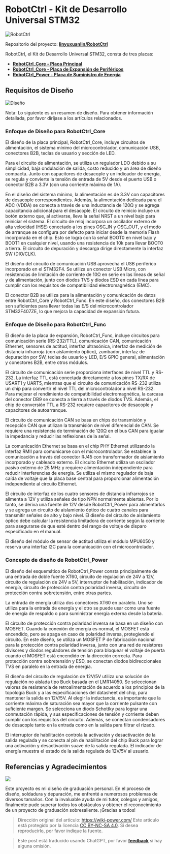 # RobotCtrl - Kit de Desarrollo Universal STM32

![RobotCtrl](https://media.wiki-power.com/img/20220416181125.jpeg)

Repositorio del proyecto: [**linyuxuanlin/RobotCtrl**](https://github.com/linyuxuanlin/RobotCtrl)

RobotCtrl, el Kit de Desarrollo Universal STM32, consta de tres placas:

- [**RobotCtrl_Core - Placa Principal**](https://wiki-power.com/RobotCtrl_Core-%E6%A0%B8%E5%BF%83%E6%9D%BF)
- [**RobotCtrl_Core - Placa de Expansión de Periféricos**](https://wiki-power.com/RobotCtrl_Func-%E5%A4%96%E8%AE%BE%E6%8B%93%E5%B1%95%E6%9D%BF)
- [**RobotCtrl_Power - Placa de Suministro de Energía**](https://wiki-power.com/RobotCtrl_Power-%E7%94%B5%E6%BA%90%E4%BE%9B%E7%94%B5%E6%9D%BF)

## Requisitos de Diseño

![Diseño](https://media.wiki-power.com/img/20220527111854.png)

Nota: Lo siguiente es un resumen de diseño. Para obtener información detallada, por favor diríjase a los artículos relacionados.

### Enfoque de Diseño para RobotCtrl_Core

El diseño de la placa principal, RobotCtrl_Core, incluye circuitos de alimentación, el sistema mínimo del microcontrolador, comunicación USB, conectores B2B, teclas de usuario y sección de LED.

Para el circuito de alimentación, se utiliza un regulador LDO debido a su simplicidad, baja ondulación de salida, costo reducido y un área de diseño compacta. Junto con capacitores de desacople y un indicador de energía, se regula y convierte la tensión de entrada de 5V desde el puerto USB o conector B2B a 3.3V (con una corriente máxima de 1A).

En el diseño del sistema mínimo, la alimentación es de 3.3V con capacitores de desacople correspondientes. Además, la alimentación dedicada para el ADC (VDDA) se conecta a través de una inductancia de 120Ω y se agrega capacitancia adicional para el desacople. El circuito de reinicio incluye un botón externo que, al activarse, lleva la señal NRST a un nivel bajo para reiniciar el sistema. El circuito de reloj incorpora un oscilador externo de alta velocidad (HSE) conectado a los pines OSC_IN y OSC_OUT, y el modo de arranque se configura por defecto para iniciar desde la memoria Flash incorporada en el chip. Esto se logra con la señal BOOT0 en nivel bajo y BOOT1 en cualquier nivel, usando una resistencia de 10k para llevar BOOT0 a tierra. El circuito de depuración y descarga dirige directamente la interfaz SW (DIO/CLK).

El diseño del circuito de comunicación USB aprovecha el USB periférico incorporado en el STM32F4. Se utiliza un conector USB Micro, con resistencias de limitación de corriente de 10Ω en serie en las líneas de señal y de alimentación, junto con diodos TVS y diodos ESD en cada línea para cumplir con los requisitos de compatibilidad electromagnética (EMC).

El conector B2B se utiliza para la alimentación y comunicación de datos entre RobotCtrl_Core y RobotCtrl_Func. En este diseño, dos conectores B2B son suficientes para llevar todas las E/S del microcontrolador STM32F407ZE, lo que mejora la capacidad de expansión futura.

### Enfoque de Diseño para RobotCtrl_Func

El diseño de la placa de expansión, RobotCtrl_Func, incluye circuitos para comunicación serie (RS-232/TTL), comunicación CAN, comunicación Ethernet, sensores de actitud, interfaz ultrasónica, interfaz de medición de distancia infrarroja (con aislamiento óptico), zumbador, interfaz de depuración por SW, teclas de usuario y LED, E/S GPIO general, alimentación y conectores B2B, entre otros módulos.

El circuito de comunicación serie proporciona interfaces de nivel TTL y RS-232. La interfaz TTL está conectada directamente a los pines TX/RX de USART1 y UART5, mientras que el circuito de comunicación RS-232 utiliza un chip para convertir el nivel TTL del microcontrolador a nivel RS-232. Para mejorar el rendimiento de compatibilidad electromagnética, la carcasa del conector DB9 se conecta a tierra a través de diodos TVS. Además, el chip de conversión TTL a RS-232 requiere capacitores de desacople y capacitores de autoarranque.

El circuito de comunicación CAN se basa en chips de transmisión y recepción CAN que utilizan la transmisión de nivel diferencial de CAN. Se requiere una resistencia de terminación de 120Ω en el bus CAN para igualar la impedancia y reducir las reflexiones de la señal.

La comunicación Ethernet se basa en el chip PHY Ethernet utilizando la interfaz RMII para comunicarse con el microcontrolador. Se establece la comunicación a través del conector RJ45 con transformador de aislamiento incorporado y cableado externo. El circuito Ethernet utiliza un oscilador pasivo externo de 25 MHz y requiere alimentación independiente para reducir interferencias de energía. Se utiliza el mismo regulador de baja caída de voltaje que la placa base central para proporcionar alimentación independiente al circuito Ethernet.

El circuito de interfaz de los cuatro sensores de distancia infrarrojos se alimenta a 12V y utiliza señales de tipo NPN normalmente abiertas. Por lo tanto, se deriva una fuente de 12V desde RobotCtrl_Power para alimentarlos y se agrega un circuito de aislamiento óptico de cuatro canales para transmitir señales de alto y bajo nivel. El diseño del circuito de aislamiento óptico debe calcular la resistencia limitadora de corriente según la corriente para asegurarse de que esté dentro del rango de voltaje de disparo especificado en el manual.

El diseño del módulo de sensor de actitud utiliza el módulo MPU6050 y reserva una interfaz I2C para la comunicación con el microcontrolador.

### Concepto de diseño de RobotCtrl_Power

El diseño del esquemático de RobotCtrl_Power consta principalmente de una entrada de doble fuente XT60, circuito de regulación de 24V a 12V, circuito de regulación de 24V a 5V, interruptor de habilitación, indicador de energía, circuito de protección contra polaridad inversa, circuito de protección contra sobretensión, entre otras partes.

La entrada de energía utiliza dos conectores XT60 en paralelo. Uno se utiliza para la entrada de energía y el otro se puede usar como una fuente de energía de respaldo o para suministrar energía externa desde la batería.

El circuito de protección contra polaridad inversa se basa en un diseño con MOSFET. Cuando la conexión de energía es normal, el MOSFET está encendido, pero se apaga en caso de polaridad inversa, protegiendo el circuito. En este diseño, se utiliza un MOSFET P de fabricación nacional para la protección contra polaridad inversa, junto con una red de resistores divisores y diodos reguladores de tensión para bloquear el voltaje de puerta cuando el MOSFET está encendido en la dirección correcta. Para protección contra sobretensión y ESD, se conectan diodos bidireccionales TVS en paralelo en la entrada de energía.

El diseño del circuito de regulación de 12V/5V utiliza una solución de regulación no aislada tipo Buck basada en el LMR14050. Se seleccionan valores de resistencia de retroalimentación de acuerdo a los principios de la topología Buck y a las especificaciones del datasheet del chip, para mantener la salida en 12V/5V. Al elegir la inductancia, es importante que la corriente máxima de saturación sea mayor que la corriente pulsante con suficiente margen. Se selecciona un diodo Schottky para lograr una conmutación rápida, y sus especificaciones de tensión y corriente deben cumplir con los requisitos del circuito. Además, se conectan condensadores de desacople tanto en la entrada como en la salida para filtrar el rizado.

El interruptor de habilitación controla la activación y desactivación de la salida regulada y se conecta al pin de habilitación del chip Buck para lograr una activación y desactivación suave de la salida regulada. El indicador de energía muestra el estado de la salida regulada de 12V/5V al usuario.

## Referencias y Agradecimientos

![](https://media.wiki-power.com/img/20220416181139.jpeg)

Este proyecto es mi diseño de graduación personal. En el proceso de diseño, soldadura y depuración, me enfrenté a numerosos problemas de diversos tamaños. Con la invaluable ayuda de mi tutor, colegas y amigos, finalmente pude superar todos los obstáculos y obtener el reconocimiento de un proyecto de graduación sobresaliente. ¡Gracias a todos!

> Dirección original del artículo: <https://wiki-power.com/>
> Este artículo está protegido por la licencia [CC BY-NC-SA 4.0](https://creativecommons.org/licenses/by/4.0/deed.zh). Si desea reproducirlo, por favor indique la fuente.

> Este post está traducido usando ChatGPT, por favor [**feedback**](https://github.com/linyuxuanlin/Wiki_MkDocs/issues/new) si hay alguna omisión.
